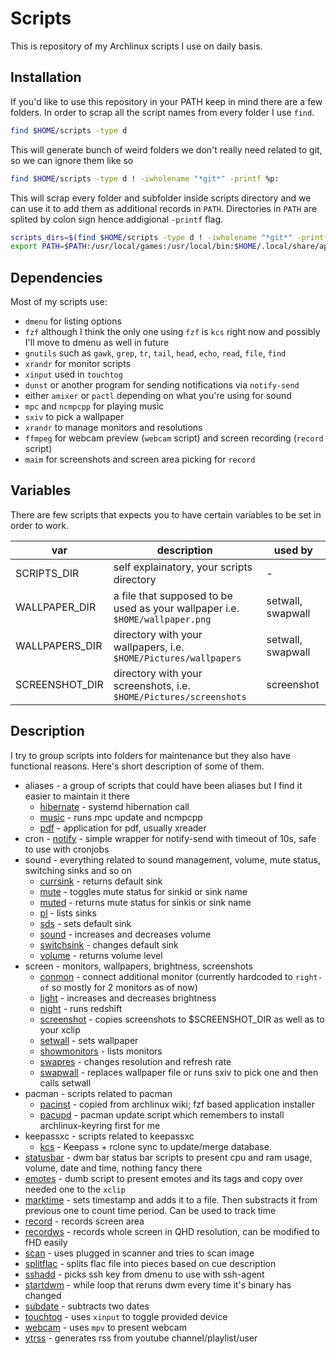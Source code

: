 # Scripts

This is repository of my Archlinux scripts I use on daily basis.

## Installation

If you'd like to use this repository in your PATH keep in mind there are a few folders. In order to scrap all the script names from every folder I use `find`.

```sh
find $HOME/scripts -type d
```

This will generate bunch of weird folders we don't really need related to git, so we can ignore them like so

```sh
find $HOME/scripts -type d ! -iwholename "*git*" -printf %p:
```

This will scrap every folder and subfolder inside scripts directory and we can use it to add them as additional records in `PATH`. Directories in `PATH` are splited by colon sign hence addigional `-printf` flag. 

```sh 
scripts_dirs=$(find $HOME/scripts -type d ! -iwholename "*git*" -printf %p:)
export PATH=$PATH:/usr/local/games:/usr/local/bin:$HOME/.local/share/applications:$HOME/:$scripts_dirs
```

## Dependencies

Most of my scripts use: 

- `dmenu` for listing options 
- `fzf` although I think the only one using `fzf` is `kcs` right now and possibly I'll move to dmenu as well in future
- `gnutils` such as `gawk`, `grep`, `tr`, `tail`, `head`, `echo`, `read`, `file`, `find`
- `xrandr` for monitor scripts
- `xinput` used in `touchtog`
- `dunst` or another program for sending notifications via `notify-send`
- either `amixer` or `pactl` depending on what you're using for sound
- `mpc` and `ncmpcpp` for playing music
- `sxiv` to pick a wallpaper 
- `xrandr` to manage monitors and resolutions
- `ffmpeg` for webcam preview (`webcam` script) and screen recording (`record` script)
- `maim` for screenshots and screen area picking for `record`

## Variables

There are few scripts that expects you to have certain variables to be set in order to work.

|var|description|used by|
|-|-|-|
|SCRIPTS_DIR|self explainatory, your scripts directory|-|
|WALLPAPER_DIR|a file that supposed to be used as your wallpaper i.e. `$HOME/wallpaper.png`|setwall, swapwall|
|WALLPAPERS_DIR|directory with your wallpapers, i.e. `$HOME/Pictures/wallpapers`|setwall, swapwall|
|SCREENSHOT_DIR|directory with your screenshots, i.e. `$HOME/Pictures/screenshots`|screenshot|

## Description

I try to group scripts into folders for maintenance but they also have functional reasons. Here's short description of some of them. 

- aliases - a group of scripts that could have been aliases but I find it easier to maintain it there
	- [hibernate](https://github.com/smoorg/scripts/blob/main/aliases/hibernate) - systemd hibernation call
	- [music](https://github.com/smoorg/scripts/blob/main/aliases/music) - runs mpc update and ncmpcpp 
	- [pdf](https://github.com/smoorg/scripts/blob/main/aliases/pdf) - application for pdf, usually xreader
- cron
        - [notify](https://github.com/smoorg/scripts/blob/main/cron/notify) - simple wrapper for notify-send with timeout of 10s, safe to use with cronjobs
- sound - everything related to sound management, volume, mute status, switching sinks and so on
	- [currsink](https://github.com/smoorg/scripts/blob/main/sound/currsink) - returns default sink
	- [mute](https://github.com/smoorg/scripts/blob/main/sound/mute) - toggles mute status for sinkid or sink name
	- [muted](https://github.com/smoorg/scripts/blob/main/sound/muted) - returns mute status for sinkis or sink name
	- [pl](https://github.com/smoorg/scripts/blob/main/sound/pl) - lists sinks
	- [sds](https://github.com/smoorg/scripts/blob/main/sound/sds) - sets default sink
	- [sound](https://github.com/smoorg/scripts/blob/main/sound/sound) - increases and decreases volume
	- [switchsink](https://github.com/smoorg/scripts/blob/main/sound/switchsink) - changes default sink
	- [volume](https://github.com/smoorg/scripts/blob/main/sound/volume) - returns volume level
- screen - monitors, wallpapers, brightness, screenshots
	- [conmon](https://github.com/smoorg/scripts/blob/main/screen/conmon) - connect additional monitor (currently hardcoded to `right-of` so mostly for 2 monitors as of now)
	- [light](https://github.com/smoorg/scripts/blob/main/screen/light) - increases and decreases brightness
	- [night](https://github.com/smoorg/scripts/blob/main/screen/night) - runs redshift
	- [screenshot](https://github.com/smoorg/scripts/blob/main/screen/screenshot) - copies screenshots to $SCREENSHOT_DIR as well as to your xclip
	- [setwall](https://github.com/smoorg/scripts/blob/main/screen/setwall) - sets wallpaper
	- [showmonitors](https://github.com/smoorg/scripts/blob/main/screen/showmonitors) - lists monitors
	- [swapres](https://github.com/smoorg/scripts/blob/main/screen/swapres) - changes resolution and refresh rate
	- [swapwall](https://github.com/smoorg/scripts/blob/main/screen/swapwall) - replaces wallpaper file or runs sxiv to pick one and then calls setwall
- pacman - scripts related to pacman
	- [pacinst](https://github.com/smoorg/scripts/blob/main/pacman/pacinst) - copied from archlinux wiki; fzf based application installer
	- [pacupd](https://github.com/smoorg/scripts/blob/main/pacman/pacupd) - pacman update script which remembers to install archlinux-keyring first for me
- keepassxc - scripts related to keepassxc
	- [kcs](https://github.com/smoorg/scripts/blob/main/keepassxc/kcs) - Keepass + rclone sync to update/merge database.
- [statusbar](https://github.com/smoorg/scripts/blob/main/statusbar) - dwm bar status bar scripts to present cpu and ram usage, volume, date and time, nothing fancy there
- [emotes](https://github.com/smoorg/scripts/blob/main/emotes) - dumb script to present emotes and its tags and copy over needed one to the `xclip`
- [marktime](https://github.com/smoorg/scripts/blob/main/marktime) - sets timestamp and adds it to a file. Then substracts it from previous one to count time period. Can be used to track time
- [record](https://github.com/smoorg/scripts/blob/main/record) - records screen area
- [recordws](https://github.com/smoorg/scripts/blob/main/recordws) - records whole screen in QHD resolution, can be modified to fHD easily
- [scan](https://github.com/smoorg/scripts/blob/main/scan) - uses plugged in scanner and tries to scan image
- [splitflac](https://github.com/smoorg/scripts/blob/main/splitflac) - splits flac file into pieces based on cue description
- [sshadd](https://github.com/smoorg/scripts/blob/main/sshadd) - picks ssh key from dmenu to use with ssh-agent
- [startdwm](https://github.com/smoorg/scripts/blob/main/startdwm) - while loop that reruns dwm every time it's binary has changed
- [subdate](https://github.com/smoorg/scripts/blob/main/subdate) - subtracts two dates
- [touchtog](https://github.com/smoorg/scripts/blob/main/touchtog) - uses `xinput` to toggle provided device
- [webcam](https://github.com/smoorg/scripts/blob/main/webcam) - uses `mpv` to present webcam
- [ytrss](https://github.com/smoorg/scripts/blob/main/ytrss) - generates rss from youtube channel/playlist/user
